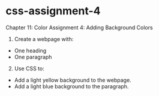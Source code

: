 # css-assignment-4

Chapter 11: Color
Assignment 4: Adding Background Colors

1. Create a webpage with:

- One heading
- One paragraph

2. Use CSS to:

- Add a light yellow background to the webpage.
- Add a light blue background to the paragraph.
